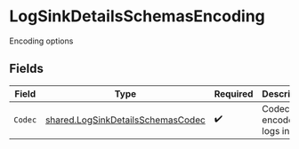 # LogSinkDetailsSchemasEncoding

Encoding options


## Fields

| Field                                                                                         | Type                                                                                          | Required                                                                                      | Description                                                                                   | Example                                                                                       |
| --------------------------------------------------------------------------------------------- | --------------------------------------------------------------------------------------------- | --------------------------------------------------------------------------------------------- | --------------------------------------------------------------------------------------------- | --------------------------------------------------------------------------------------------- |
| `Codec`                                                                                       | [shared.LogSinkDetailsSchemasCodec](../../../pkg/models/shared/logsinkdetailsschemascodec.md) | :heavy_check_mark:                                                                            | Codec to encode logs in                                                                       | json                                                                                          |